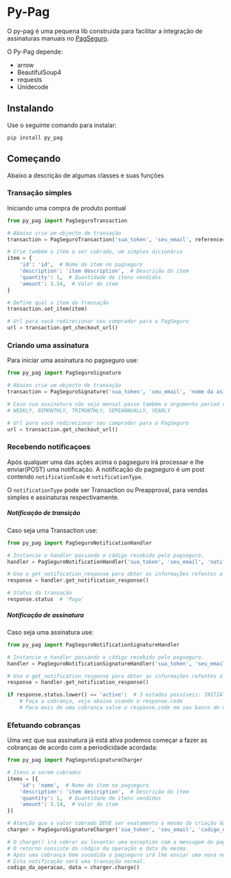 # Py-Pag

O py-pag é uma pequena lib construída para facilitar a integração de assinaturas manuais no [PagSeguro](pagseguro.uol.com.br).

O Py-Pag depende:
* arrow
* BeautifulSoup4
* requests
* Unidecode

## Instalando

Use o seguinte comando para instalar:

`pip install py_pag`

## Começando

Abaixo a descrição de algumas classes e suas funções

### Transação simples

Iniciando uma compra de produto pontual

```python
from py_pag import PagSeguroTransaction

# Abaixo crie um objecto de transação
transaction = PagSeguroTransaction('sua_token', 'seu_email', reference='Referencia de seu sistema')

# Crie também o item a ser cobrado, um simples dicionário
item = {
    'id': 'id',  # Nome do item no pagseguro
    'description': 'item description',  # Descrição do item
    'quantity': 1,  # Quantidade de itens vendidos
    'amount': 3.14,  # Valor do item
}

# Define qual o item da transação
transaction.set_item(item)

# Url para você redirecionar seu comprador para o PagSeguro
url = transaction.get_checkout_url()
```

### Criando uma assinatura

Para iniciar uma assinatura no pagseguro use:


```python
from py_pag import PagSeguroSignature

# Abaixo crie um objecto de transação
transaction = PagSeguroSignature('sua_token', 'seu_email', 'nome da asisnatura', 'descricao', price=3.14, reference='Referencia de seu sistema')

# Caso sua assinatura não seja mensal passe também o argumento period com uma das opções:
# WEEKLY, BIMONTHLY, TRIMONTHLY, SEMIANNUALLY, YEARLY

# Url para você redirecionar seu comprador para o PagSeguro
url = transaction.get_checkout_url()
```

### Recebendo notificaçoes

Após qualquer uma das ações acima o pagseguro irá processar e lhe enviar(POST) uma notificação.
A notificação do pagseguro é um post contendo `notificationCode` e `notificationType`.

O `notificationType` pode ser Transaction ou Preapproval, para vendas simples e assinaturas respectivamente.

##### Notificação de transição

Caso seja uma Transaction use:

```python
from py_pag import PagSeguroNotificationHandler

# Instancie o handler passando o código recebido pelo pagseguro.
handler = PagSeguroNotificationHandler('sua_token', 'seu_email', 'notificationCode')

# Use o get_notification_response para obter as informações refentes a essa transação
response = handler.get_notification_response()

# Status da transação
response.status  # 'Paga'
```

##### Notificação de assinatura

Caso seja uma assinatura use:

```python
from py_pag import PagSeguroNotificationSignatureHandler

# Instancie o handler passando o código recebido pelo pagseguro.
handler = PagSeguroNotificationSignatureHandler('sua_token', 'seu_email', 'notificationCode')

# Use o get_notification_response para obter as informações refentes a essa transação
response = handler.get_notification_response()

if response.status.lower() == 'active':  # 3 estados possíveis: INITIATED, PENDING e ACTIVE
    # Faça a cobrança, veja abaixo usando o response.code
    # Para mais de uma cobrança salve o response.code em seu banco de dados
```

### Efetuando cobranças

Uma vez que sua assinatura já está ativa podemos começar a fazer as cobranças de acordo com a periodicidade acordada:


```python
from py_pag import PagSeguroSignatureCharger

# Itens a serem cobrados
items = [{
    'id': 'nome',  # Nome do item no pagseguro
    'description': 'item description',  # Descrição do item
    'quantity': 1,  # Quantidade de itens vendidos
    'amount': 3.14,  # Valor do item
}]

# Atenção que o valor cobrado DEVE ser exatamento o mesmo da criação da assinatura
charger = PagSeguroSignatureCharger('sua_token', 'seu_email', 'codigo_da_assinatura', items)

# O charge() irá cobrar ou levantar uma exception com a mensagem do pagseguro
# O retorno consiste do códgio da operação e data da mesma.
# Após uma cobrança bem sucedida o pagseguro irá lhe enviar uma nova notificação indicando que algo foi pago
# Esta notificação será uma transação normal.
codigo_da_operacao, data = charger.charge()
```
